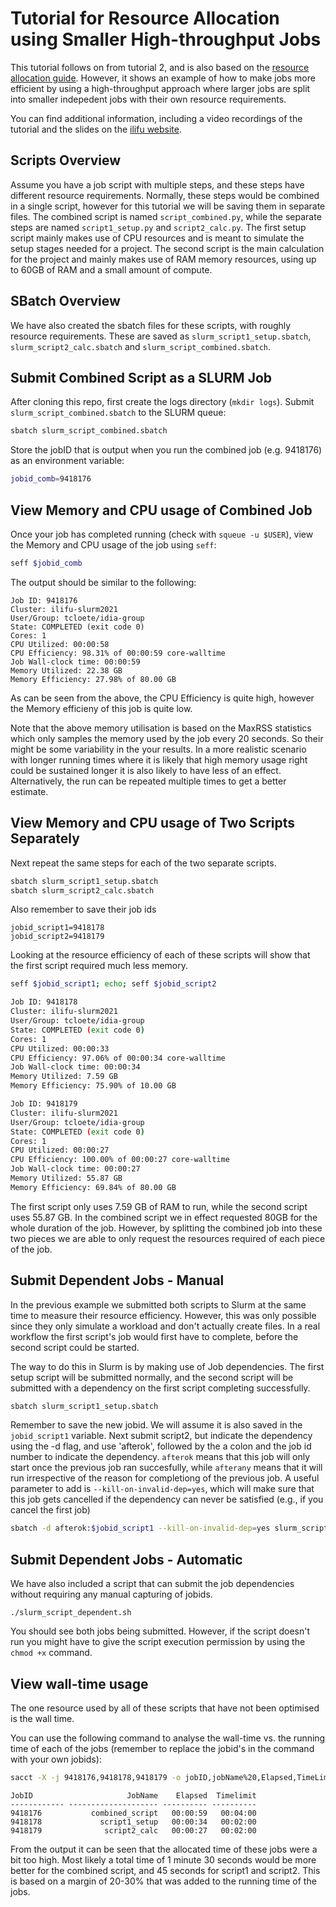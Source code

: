 # Tutorial for Resource Allocation using Smaller High-throughput Jobs

This tutorial follows on from tutorial 2, and is also based on the [resource allocation guide](https://docs.ilifu.ac.za/#/tech_docs/resource_allocation). However, it shows an example of how to make jobs more efficient by using a high-throughput approach where larger jobs are split into smaller indepedent jobs with their own resource requirements.

You can find additional information, including a video recordings of the tutorial and the slides on the [ilifu website](https://www.ilifu.ac.za/latest-training).

## Scripts Overview

Assume you have a job script with multiple steps, and these steps have different resource requirements.
Normally, these steps would be combined in a single script, however for this tutorial we will be saving them in separate files. 
The combined script is named `script_combined.py`, while the separate steps are named `script1_setup.py` and `script2_calc.py`. 
The first setup script mainly makes use of CPU resources and is meant to simulate the setup stages needed for a project. 
The second script is the main calculation for the project and mainly makes use of RAM memory resources, using up to 60GB of RAM and a small amount of compute. 

## SBatch Overview

We have also created the sbatch files for these scripts, with roughly resource requirements. These are saved as 
`slurm_script1_setup.sbatch`, `slurm_script2_calc.sbatch` and `slurm_script_combined.sbatch`. 

## Submit Combined Script as a SLURM Job

After cloning this repo, first create the logs directory (`mkdir logs`). Submit `slurm_script_combined.sbatch` to the SLURM queue:

```bash
sbatch slurm_script_combined.sbatch
```

Store the jobID that is output when you run the combined job (e.g. 9418176) as an environment variable:

```bash
jobid_comb=9418176
```

## View Memory and CPU usage of Combined Job 

Once your job has completed running (check with `squeue -u $USER`), view the Memory and CPU usage of the job using `seff`:

```bash
seff $jobid_comb
```

The output should be similar to the following: 

```
Job ID: 9418176
Cluster: ilifu-slurm2021
User/Group: tcloete/idia-group
State: COMPLETED (exit code 0)
Cores: 1
CPU Utilized: 00:00:58
CPU Efficiency: 98.31% of 00:00:59 core-walltime
Job Wall-clock time: 00:00:59
Memory Utilized: 22.38 GB
Memory Efficiency: 27.98% of 80.00 GB
```

As can be seen from the above, the CPU Efficiency is quite high, however the Memory efficieny of this job is quite low. 

Note that the above memory utilisation is based on the MaxRSS statistics which only samples the memory used by the job every 20 seconds. So their might be some variability in the your results. In a more realistic scenario with longer running times where it is likely that high memory usage right could be sustained longer it is also likely to have less of an effect.
Alternatively, the run can be repeated multiple times to get a better estimate.

## View Memory and CPU usage of Two Scripts Separately 

Next repeat the same steps for each of the two separate scripts. 

```bash 
sbatch slurm_script1_setup.sbatch
sbatch slurm_script2_calc.sbatch
```

Also remember to save their job ids

```
jobid_script1=9418178
jobid_script2=9418179
```

Looking at the resource efficiency of each of these scripts will show that the first script required much less memory. 

```bash
seff $jobid_script1; echo; seff $jobid_script2
```

```bash
Job ID: 9418178
Cluster: ilifu-slurm2021
User/Group: tcloete/idia-group
State: COMPLETED (exit code 0)
Cores: 1
CPU Utilized: 00:00:33
CPU Efficiency: 97.06% of 00:00:34 core-walltime
Job Wall-clock time: 00:00:34
Memory Utilized: 7.59 GB
Memory Efficiency: 75.90% of 10.00 GB

Job ID: 9418179
Cluster: ilifu-slurm2021
User/Group: tcloete/idia-group
State: COMPLETED (exit code 0)
Cores: 1
CPU Utilized: 00:00:27
CPU Efficiency: 100.00% of 00:00:27 core-walltime
Job Wall-clock time: 00:00:27
Memory Utilized: 55.87 GB
Memory Efficiency: 69.84% of 80.00 GB
```

The first script only uses 7.59 GB of RAM to run, while the second script uses 55.87 GB. In the combined script we in effect requested 80GB for the whole duration of the job. 
However, by splitting the combined job into these two pieces we are able to only request the resources required of each piece of the job.

## Submit Dependent Jobs - Manual

In the previous example we submitted both scripts to Slurm at the same time to measure their resource efficiency. However, this was only possible since they only simulate a workload and don't actually create files. In a real workflow the first script's job would first have to complete, before the second script could be started. 

The way to do this in Slurm is by making use of Job dependencies. The first setup script will be submitted normally, and the second script will be submitted with a dependency on the first script completing successfully.

```bash
sbatch slurm_script1_setup.sbatch
```

Remember to save the new jobid. We will assume it is also saved in the `jobid_script1` variable. Next submit script2, but indicate the dependency using the -d flag, and use 'afterok', followed by the a colon and the job id number to indicate the dependency. `afterok` means that this job will only start once the previous job ran succesfully, while `afterany` means that it will run irrespective of the reason for completiong of the previous job. A useful parameter to add is `--kill-on-invalid-dep=yes`, which will make sure that this job gets cancelled if the dependency can never be satisfied (e.g., if you cancel the first job)

```bash
sbatch -d afterok:$jobid_script1 --kill-on-invalid-dep=yes slurm_script2_calc.sbatch
```

## Submit Dependent Jobs - Automatic

We have also included a script that can submit the job dependencies without requiring any manual capturing of jobids.

```
./slurm_script_dependent.sh
```

You should see both jobs being submitted. However, if the script doesn't run you might have to give the script execution permission by using the `chmod +x` command.

## View wall-time usage

The one resource used by all of these scripts that have not been optimised is the wall time. 

You can use the following command to analyse the wall-time vs. the running time of each of the jobs (remember to replace the jobid's in the command with your own jobids):

```bash
sacct -X -j 9418176,9418178,9418179 -o jobID,jobName%20,Elapsed,TimeLimit
```

```
JobID                     JobName    Elapsed  Timelimit 
------------ -------------------- ---------- ---------- 
9418176           combined_script   00:00:59   00:04:00 
9418178             script1_setup   00:00:34   00:02:00 
9418179              script2_calc   00:00:27   00:02:00

```

From the output it can be seen that the allocated time of these jobs were a bit too high. Most likely a total time of 1 minute 30 seconds would be more better for the combined script, and 45 seconds for script1 and script2. This is based on a margin of 20-30% that was added to the running time of the jobs.
